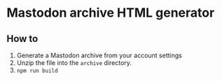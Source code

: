 # Mastodon archive HTML generator

## How to

1. Generate a Mastodon archive from your account settings
2. Unzip the file into the `archive` directory.
3. `npm run build`